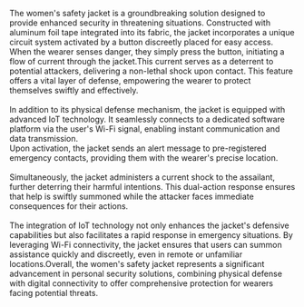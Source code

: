 The women's safety jacket is a groundbreaking solution designed to provide enhanced security in threatening situations. Constructed with aluminum foil tape integrated into its fabric, the jacket incorporates a unique circuit system activated by a button discreetly placed for easy access. <br>When the wearer senses danger, they simply press the button, initiating a flow of current through the jacket.This current serves as a deterrent to potential attackers, delivering a non-lethal shock upon contact. This feature offers a vital layer of defense, empowering the wearer to protect themselves swiftly and effectively.<br><br>
In addition to its physical defense mechanism, the jacket is equipped with advanced IoT technology. It seamlessly connects to a dedicated software platform via the user's Wi-Fi signal, enabling instant communication and data transmission.<br> Upon activation, the jacket sends an alert message to pre-registered emergency contacts, providing them with the wearer's precise location.<br><br>
Simultaneously, the jacket administers a current shock to the assailant, further deterring their harmful intentions. This dual-action response ensures that help is swiftly summoned while the attacker faces immediate consequences for their actions. <br><br>The integration of IoT technology not only enhances the jacket's defensive capabilities but also facilitates a rapid response in emergency situations. By leveraging Wi-Fi connectivity, the jacket ensures that users can summon assistance quickly and discreetly, even in remote or unfamiliar locations.Overall, the women's safety jacket represents a significant advancement in personal security solutions, combining physical defense with digital connectivity to offer comprehensive protection for wearers facing potential threats.
